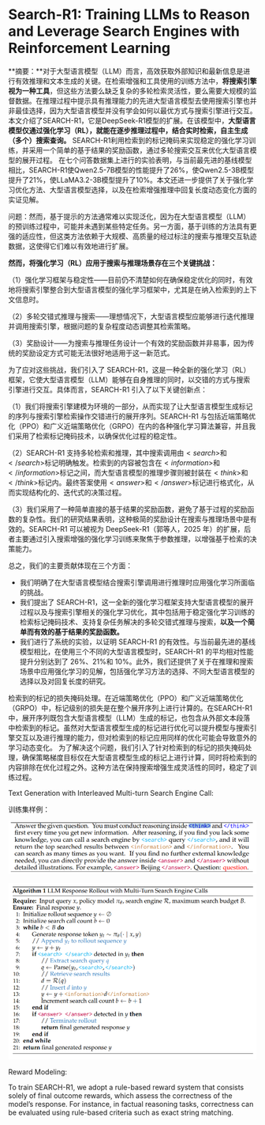 # Search-R1: Training LLMs to Reason and Leverage Search Engines with Reinforcement Learning

**摘要：**对于大型语言模型（LLM）而言，高效获取外部知识和最新信息是进行有效推理和文本生成的关键。在检索增强和工具使用的训练方法中，**将搜索引擎视为一种工具**，但这些方法要么缺乏复杂的多轮检索灵活性，要么需要大规模的监督数据。在推理过程中提示具有推理能力的先进大型语言模型去使用搜索引擎也并非最佳选择，因为大型语言模型并没有学会如何以最优方式与搜索引擎进行交互。  本文介绍了SEARCH-R1，它是DeepSeek-R1模型的扩展。在该模型中，**大型语言模型仅通过强化学习（RL），就能在逐步推理过程中，结合实时检索，自主生成（多个）搜索查询。** SEARCH-R1利用检索到的标记掩码来实现稳定的强化学习训练，并采用一个简单的基于结果的奖励函数，通过多轮搜索交互来优化大型语言模型的展开过程。  在七个问答数据集上进行的实验表明，与当前最先进的基线模型相比，SEARCH-R1使Qwen2.5-7B模型的性能提升了26%，使Qwen2.5-3B模型提升了21%，使LLaMA3.2-3B模型提升了10%。本文还进一步提供了关于强化学习优化方法、大型语言模型选择，以及在检索增强推理中回复长度动态变化方面的实证见解。

问题：然而，基于提示的方法通常难以实现泛化，因为在大型语言模型（LLM）的预训练过程中，可能并未遇到某些特定任务。另一方面，基于训练的方法具有更强的适应性，但这类方法依赖于大规模、高质量的经过标注的搜索与推理交互轨迹数据，这使得它们难以有效地进行扩展。

**然而，将强化学习（RL）应用于搜索与推理场景存在三个关键挑战：**

（1）强化学习框架与稳定性——目前仍不清楚如何在确保稳定优化的同时，有效地将搜索引擎整合到大型语言模型的强化学习框架中，尤其是在纳入检索到的上下文信息时。

（2）多轮交错式推理与搜索——理想情况下，大型语言模型应能够进行迭代推理并调用搜索引擎，根据问题的复杂程度动态调整其检索策略。

（3）奖励设计——为搜索与推理任务设计一个有效的奖励函数并非易事，因为传统的奖励设定方式可能无法很好地适用于这一新范式。

为了应对这些挑战，我们引入了 SEARCH-R1，这是一种全新的强化学习（RL）框架，它使大型语言模型（LLM）能够在自身推理的同时，以交错的方式与搜索引擎进行交互。具体而言，SEARCH-R1 引入了以下关键创新点：

（1）我们将搜索引擎建模为环境的一部分，从而实现了让大型语言模型生成标记的序列与搜索引擎检索操作交错进行的展开序列。SEARCH-R1 与包括近端策略优化（PPO）和广义近端策略优化（GRPO）在内的各种强化学习算法兼容，并且我们采用了检索标记掩码技术，以确保优化过程的稳定性。

（2）SEARCH-R1 支持多轮检索和推理，其中搜索调用由$<search>$和$</search>$标记明确触发。检索到的内容被包含在$<information>$和$</information>$标记之间，而大型语言模型的推理步骤则被封装在$<think>$和$</think>$标记内。最终答案使用$<answer>$和$</answer>$标记进行格式化，从而实现结构化的、迭代式的决策过程。

（3）我们采用了一种简单直接的基于结果的奖励函数，避免了基于过程的奖励函数的复杂性。我们的研究结果表明，这种极简的奖励设计在搜索与推理场景中是有效的。SEARCH-R1 可以被视为 DeepSeek-R1（郭等人，2025 年）的扩展，后者主要通过引入搜索增强的强化学习训练来聚焦于参数推理，以增强基于检索的决策能力。

总之，我们的主要贡献体现在三个方面：

- 我们明确了在大型语言模型结合搜索引擎调用进行推理时应用强化学习所面临的挑战。
- 我们提出了 SEARCH-R1，这一全新的强化学习框架支持大型语言模型的展开过程以及与搜索引擎相关的强化学习优化，其中包括用于稳定强化学习训练的检索标记掩码技术、支持复杂任务解决的多轮交错式推理与搜索，**以及一个简单而有效的基于结果的奖励函数。**
- 我们进行了系统的实验，以证明 SEARCH-R1 的有效性。与当前最先进的基线模型相比，在使用三个不同的大型语言模型时，SEARCH-R1 的平均相对性能提升分别达到了 26%、21%和 10%。此外，我们还提供了关于在推理和搜索场景中应用强化学习的见解，包括强化学习方法的选择、不同大型语言模型的选择以及对回复长度的研究。

检索到的标记的损失掩码处理。在近端策略优化（PPO）和广义近端策略优化（GRPO）中，标记级别的损失是在整个展开序列上进行计算的。在SEARCH-R1中，展开序列既包含大型语言模型（LLM）生成的标记，也包含从外部文本段落中检索到的标记。虽然对大型语言模型生成的标记进行优化可以提升模型与搜索引擎交互以及进行推理的能力，但对检索到的标记应用同样的优化可能会导致意外的学习动态变化。  为了解决这个问题，我们引入了针对检索到的标记的损失掩码处理，确保策略梯度目标仅在大型语言模型生成的标记上进行计算，同时将检索到的内容排除在优化过程之外。这种方法在保持搜索增强生成灵活性的同时，稳定了训练过程。

Text Generation with Interleaved Multi-turn Search Engine Call:

训练集样例：

![image.png](assets/Search-R1-train-format.png)

![image.png](assets/search-r1-response-rollout.png)

Reward Modeling:

To train SEARCH-R1, we adopt a rule-based reward system that consists solely of final outcome rewards, which assess the correctness of the model’s response. For instance, in factual reasoning tasks, correctness can be evaluated using rule-based criteria such as exact string matching.

